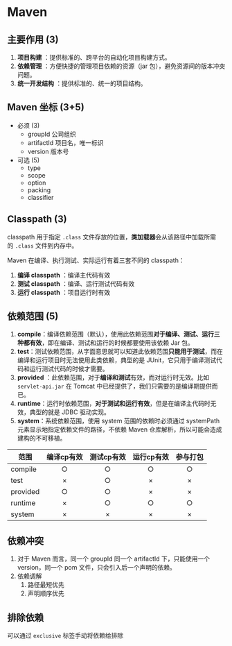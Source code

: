 # Maven

## 主要作用 (3)

1. **项目构建** ：提供标准的、跨平台的自动化项目构建方式。
2. **依赖管理** ：方便快捷的管理项目依赖的资源（jar 包），避免资源间的版本冲突问题。
3. **统一开发结构** ：提供标准的、统一的项目结构。

## Maven 坐标 (3+5)

* 必须 (3)
  * groupId 公司组织
  * artifactId 项目名，唯一标识
  * version 版本号
* 可选 (5)
  * type
  * scope
  * option
  * packing
  * classifier

## Classpath (3)

classpath 用于指定 `.class` 文件存放的位置，**类加载器**会从该路径中加载所需的 `.class` 文件到内存中。

Maven 在编译、执行测试、实际运行有着三套不同的 classpath：

1. **编译 classpath** ：编译主代码有效
2. **测试 classpath** ：编译、运行测试代码有效
3. **运行 classpath** ：项目运行时有效

## 依赖范围 (5)

1. **compile**：编译依赖范围（默认），使用此依赖范围**对于编译、测试、运行三种都有效**，即在编译、测试和运行的时候都要使用该依赖 Jar 包。
2. **test**：测试依赖范围，从字面意思就可以知道此依赖范围**只能用于测试**，而在编译和运行项目时无法使用此类依赖，典型的是 JUnit，它只用于编译测试代码和运行测试代码的时候才需要。
3. **provided** ：此依赖范围，对于**编译和测试**有效，而对运行时无效。比如 `servlet-api.jar` 在 Tomcat 中已经提供了，我们只需要的是编译期提供而已。
4. **runtime**：运行时依赖范围，**对于测试和运行有效**，但是在编译主代码时无效，典型的就是 JDBC 驱动实现。
5. **system**：系统依赖范围，使用 system 范围的依赖时必须通过 systemPath 元素显示地指定依赖文件的路径，不依赖 Maven 仓库解析，所以可能会造成建构的不可移植。

| 范围     | 编译cp有效 | 测试cp有效 | 运行cp有效 | 参与打包 |
| -------- | :--------: | :--------: | :--------: | :------: |
| compile  |     ○      |     ○      |     ○      |    ○     |
| test     |     ×      |     ○      |     ×      |    ×     |
| provided |     ○      |     ○      |     ×      |    ×     |
| runtime  |     ×      |     ○      |     ○      |    ○     |
| system   |     ×      |     ×      |     ×      |    ×     |

## 依赖冲突

1. 对于 Maven 而言，同一个 groupId 同一个 artifactId 下，只能使用一个 version，同一个 pom 文件，只会引入后一个声明的依赖。
2. 依赖调解
    1. 路径最短优先
    2. 声明顺序优先

## 排除依赖

可以通过 `exclusive` 标签手动将依赖给排除
